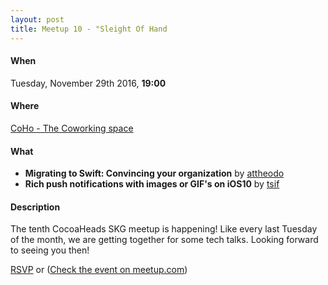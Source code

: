 ```yaml
---
layout: post
title: Meetup 10 - "Sleight Of Hand
---
```


#### When
Tuesday, November 29th 2016, **19:00**

#### Where
[CoHo - The Coworking space](https://www.facebook.com/coho.gr)

#### What

* **Migrating to Swift: Convincing your organization** by [attheodo](https://twitter.com/attheodo)
* **Rich push notifications with images or GIF's on iOS10** by [tsif](https://twitter.com/sprimp)

#### Description
The tenth CocoaHeads SKG meetup is happening! Like every last Tuesday of the month, we are getting together for some tech talks.
Looking forward to seeing you then! 

<a href="http://www.meetup.com/CocoaHeadsSKG/events/235755093/" data-event="235755093" class="mu-rsvp-btn">RSVP</a> or
([Check the event on meetup.com](http://www.meetup.com/CocoaHeadsSKG/events/235755093/))
